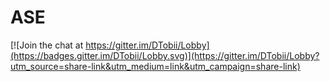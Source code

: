 # ASE
[![Join the chat at https://gitter.im/DTobii/Lobby](https://badges.gitter.im/DTobii/Lobby.svg)](https://gitter.im/DTobii/Lobby?utm_source=share-link&utm_medium=link&utm_campaign=share-link)
